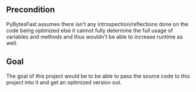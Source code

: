 ## Precondition

PyBytesFast assumes there isn't any introspection/reflections done on
the code being optimized else it cannot fully determine the full usage
of variables and methods and thus wouldn't be able to increase runtime
as well.

## Goal

The goal of this project would be to be able to pass the source code
to this project into it and get an optimized version out.
